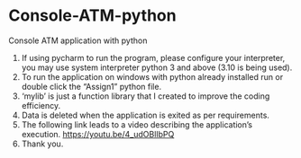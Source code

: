 # Console-ATM-python
Console ATM application with python
1. If using pycharm to run the program, please configure your interpreter, you may use system interpreter python 3 and above (3.10 is being used).
2. To run the application on windows with python already installed run or double click the “Assign1” python file.
3. ‘mylib’ is just a function library that I created to improve the coding efficiency.
4. Data is deleted when the application is exited as per requirements.
5. The following link leads to a video describing the
application’s execution. https://youtu.be/4_udOBlIbPQ
6. Thank you.
